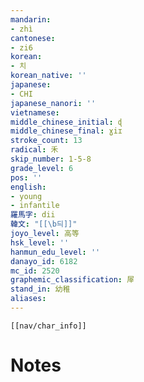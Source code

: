 ```yaml
---
mandarin:
- zhì
cantonese:
- zi6
korean:
- 치
korean_native: ''
japanese:
- CHI
japanese_nanori: ''
vietnamese:
middle_chinese_initial: ɖ
middle_chinese_final: ɣiɪ
stroke_count: 13
radical: 禾
skip_number: 1-5-8
grade_level: 6
pos: ''
english:
- young
- infantile
羅馬字: dii
韓文: "[[\b듸]]"
joyo_level: 高等
hsk_level: ''
hanmun_edu_level: ''
danayo_id: 6182
mc_id: 2520
graphemic_classification: 屖
stand_in: 幼稚
aliases:
---
```

```meta-bind-embed
[[nav/char_info]]
```

# Notes
